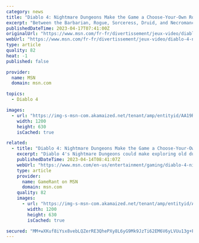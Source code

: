 ```yaml
---
category: news
title: "Diablo 4: Nightmare Dungeons Make the Game a Choose-Your-Own Roguelike Adventure"
excerpt: "Between the Barbarian, Rogue, Sorceress, Druid, and Necromancer, there is already a ton of build variety at players’ fingertips in Diablo 4. Players have demonstrated how dedicated to the game they ..."
publishedDateTime: 2023-04-17T07:41:00Z
originalUrl: "https://www.msn.com/fr-fr/divertissement/jeux-video/diablo-4-nightmare-dungeons-make-the-game-a-choose-your-own-roguelike-adventure/ar-AA19RHQn"
webUrl: "https://www.msn.com/fr-fr/divertissement/jeux-video/diablo-4-nightmare-dungeons-make-the-game-a-choose-your-own-roguelike-adventure/ar-AA19RHQn"
type: article
quality: 82
heat: -1
published: false

provider:
  name: MSN
  domain: msn.com

topics:
  - Diablo 4

images:
  - url: "https://img-s-msn-com.akamaized.net/tenant/amp/entityid/AA19RHQj.img?h=630&w=1200&m=6&q=60&o=t&l=f&f=jpg"
    width: 1200
    height: 630
    isCached: true

related:
  - title: "Diablo 4: Nightmare Dungeons Make the Game a Choose-Your-Own Roguelike Adventure"
    excerpt: "Diablo 4's Nightmare Dungeons could make exploring old dungeons fulfilling again with affixes and dynamic RNG, roguelike mechanics baked into them."
    publishedDateTime: 2023-04-14T08:41:07Z
    webUrl: "https://www.msn.com/en-us/entertainment/gaming/diablo-4-nightmare-dungeons-make-the-game-a-choose-your-own-roguelike-adventure/ar-AA19RHQn"
    type: article
    provider:
      name: GameRant on MSN
      domain: msn.com
    quality: 82
    images:
      - url: "https://img-s-msn-com.akamaized.net/tenant/amp/entityid/AA19RHQj.img?h=630&w=1200&m=6&q=60&o=t&l=f&f=jpg"
        width: 1200
        height: 630
        isCached: true

secured: "MM+wXKuf8iYsx8vebLQZerRE3QhePXy8L6yG9Mk9JzTi62EM6V6yLVUu13g+PKZ1p9Z1mG74v4nX6spqcIO1RoTQCbz7eP6gGp74d7Rls5iy2RU8E4CbR9zFdGlFQZGTDgslHugqoVvRz04kSODjRhXWD3y3prY71jr579y5AVA0TMJ3SkpYkimQCdutmTRR99rtViwrYWiLy4ULmidL2F2i213YeyiPE8KTzjbygoSzkDekcUgXM3V7YDIAdnTX3nZfj4VajoaGk7QH/vD9x4upBKCnUGXxy+jwKYXC4MrCewXUTPu5z1Lavz702RB2TkmCgUff3d96YteHJ0VEK8ymTFumiZHhzOX5bT0M304=;3UG06Nn1LDCp6erDRQ12UQ=="
---
```


